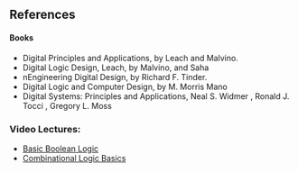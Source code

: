 ## References
#### Books
- Digital Principles and Applications, by Leach and Malvino.
- Digital Logic Design, Leach, by Malvino, and Saha
- nEngineering Digital Design, by Richard F. Tinder.
- Digital Logic and Computer Design, by M. Morris Mano
- Digital Systems: Principles and Applications, Neal S. Widmer , Ronald J. Tocci , Gregory L. Moss

### Video Lectures:
- [Basic Boolean Logic](http://nptel.ac.in/courses/117106114/2)
- [Combinational Logic Basics](http://nptel.ac.in/courses/117106086/3) 
      